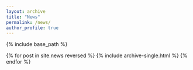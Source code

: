 ```yaml
---
layout: archive
title: "News"
permalink: /news/
author_profile: true
---
```


{% include base_path %}


{% for post in site.news reversed %}
  {% include archive-single.html %}
{% endfor %}
